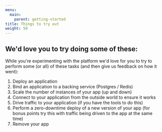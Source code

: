 ```yaml
---
menu:
  main:
    parent: getting-started
title: Things to try out
weight: 50
---
```




## We'd love you to try doing some of these: 

While you're experimenting with the platform we'd love for you to try to perform some (or all) of these tasks (and then give us feedback on how it went):


1. Deploy an application
1. Bind an application to a backing service (Postgres / Redis)
1. Scale the number of instances of your app (up and down)
1. Connect to your application from the outside world to ensure it works
1. Drive traffic to your application (if you have the tools to do this)
1. Perform a zero-downtime deploy of a new version of your app (for bonus points try this with traffic being driven to the app at the same time)
1. Remove your app


